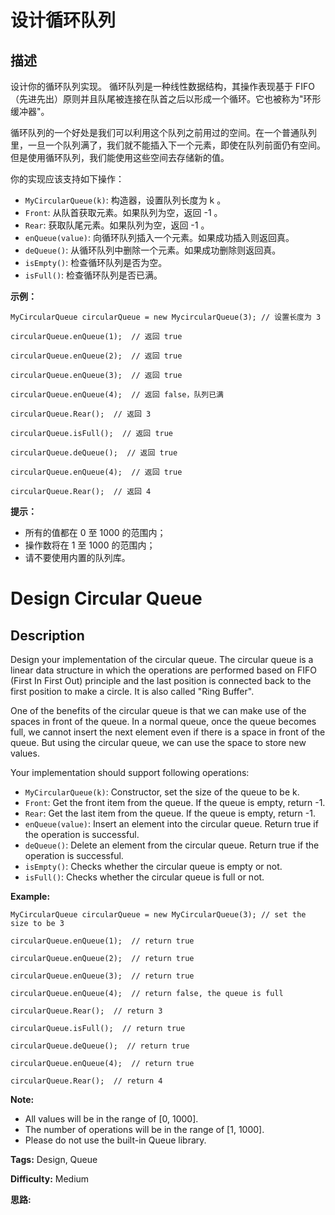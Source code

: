 # 设计循环队列

## 描述

设计你的循环队列实现。 循环队列是一种线性数据结构，其操作表现基于 FIFO（先进先出）原则并且队尾被连接在队首之后以形成一个循环。它也被称为"环形缓冲器"。

循环队列的一个好处是我们可以利用这个队列之前用过的空间。在一个普通队列里，一旦一个队列满了，我们就不能插入下一个元素，即使在队列前面仍有空间。但是使用循环队列，我们能使用这些空间去存储新的值。

你的实现应该支持如下操作：

  * `MyCircularQueue(k)`: 构造器，设置队列长度为 k 。
  * `Front`: 从队首获取元素。如果队列为空，返回 -1 。
  * `Rear`: 获取队尾元素。如果队列为空，返回 -1 。
  * `enQueue(value)`: 向循环队列插入一个元素。如果成功插入则返回真。
  * `deQueue()`: 从循环队列中删除一个元素。如果成功删除则返回真。
  * `isEmpty()`: 检查循环队列是否为空。
  * `isFull()`: 检查循环队列是否已满。



**示例：**

    
    
    MyCircularQueue circularQueue = new MycircularQueue(3); // 设置长度为 3
    
    circularQueue.enQueue(1);  // 返回 true
    
    circularQueue.enQueue(2);  // 返回 true
    
    circularQueue.enQueue(3);  // 返回 true
    
    circularQueue.enQueue(4);  // 返回 false，队列已满
    
    circularQueue.Rear();  // 返回 3
    
    circularQueue.isFull();  // 返回 true
    
    circularQueue.deQueue();  // 返回 true
    
    circularQueue.enQueue(4);  // 返回 true
    
    circularQueue.Rear();  // 返回 4
     



**提示：**

  * 所有的值都在 0 至 1000 的范围内；
  * 操作数将在 1 至 1000 的范围内；
  * 请不要使用内置的队列库。



# Design Circular Queue

## Description



Design your implementation of the circular queue. The circular queue is a linear data structure in which the operations are performed based on FIFO (First In First Out) principle and the last position is connected back to the first position to make a circle. It is also called "Ring Buffer".

One of the benefits of the circular queue is that we can make use of the spaces in front of the queue. In a normal queue, once the queue becomes full, we cannot insert the next element even if there is a space in front of the queue. But using the circular queue, we can use the space to store new values.

Your implementation should support following operations:

  * `MyCircularQueue(k)`: Constructor, set the size of the queue to be k.
  * `Front`: Get the front item from the queue. If the queue is empty, return -1.
  * `Rear`: Get the last item from the queue. If the queue is empty, return -1.
  * `enQueue(value)`: Insert an element into the circular queue. Return true if the operation is successful.
  * `deQueue()`: Delete an element from the circular queue. Return true if the operation is successful.
  * `isEmpty()`: Checks whether the circular queue is empty or not.
  * `isFull()`: Checks whether the circular queue is full or not.



**Example:**

    
    
    MyCircularQueue circularQueue = new MyCircularQueue(3); // set the size to be 3
    circularQueue.enQueue(1);  // return true
    circularQueue.enQueue(2);  // return true
    circularQueue.enQueue(3);  // return true
    circularQueue.enQueue(4);  // return false, the queue is full
    circularQueue.Rear();  // return 3
    circularQueue.isFull();  // return true
    circularQueue.deQueue();  // return true
    circularQueue.enQueue(4);  // return true
    circularQueue.Rear();  // return 4
    



**Note:**

  * All values will be in the range of [0, 1000].
  * The number of operations will be in the range of [1, 1000].
  * Please do not use the built-in Queue library.


**Tags:** Design, Queue

**Difficulty:** Medium

**思路:**
